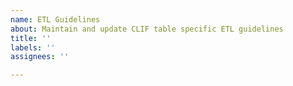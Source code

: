 ```yaml
---
name: ETL Guidelines
about: Maintain and update CLIF table specific ETL guidelines
title: ''
labels: ''
assignees: ''

---
```



